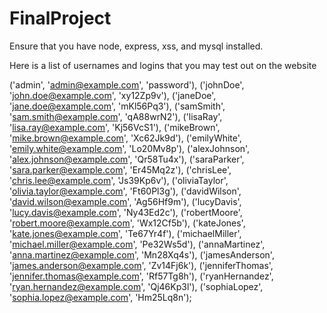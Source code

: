 # FinalProject


Ensure that you have node, express, xss, and mysql installed.

Here is a list of usernames and logins that you may test out on the website

('admin', 'admin@example.com', 'password'),
('johnDoe', 'john.doe@example.com', 'xy12Zp9v'),
('janeDoe', 'jane.doe@example.com', 'mKl56Pq3'),
('samSmith', 'sam.smith@example.com', 'qA88wrN2'),
('lisaRay', 'lisa.ray@example.com', 'Kj56VcS1'),
('mikeBrown', 'mike.brown@example.com', 'Xc62Jk9d'),
('emilyWhite', 'emily.white@example.com', 'Lo20Mv8p'),
('alexJohnson', 'alex.johnson@example.com', 'Qr58Tu4x'),
('saraParker', 'sara.parker@example.com', 'Er45Mq2z'),
('chrisLee', 'chris.lee@example.com', 'Js39Kp6v'),
('oliviaTaylor', 'olivia.taylor@example.com', 'Ft60Pl3g'),
('davidWilson', 'david.wilson@example.com', 'Ag56Hf9m'),
('lucyDavis', 'lucy.davis@example.com', 'Ny43Ed2c'),
('robertMoore', 'robert.moore@example.com', 'Wx12Cf5b'),
('kateJones', 'kate.jones@example.com', 'Te67Yr4f'),
('michaelMiller', 'michael.miller@example.com', 'Pe32Ws5d'),
('annaMartinez', 'anna.martinez@example.com', 'Mn28Xq4s'),
('jamesAnderson', 'james.anderson@example.com', 'Zv14Fj6k'),
('jenniferThomas', 'jennifer.thomas@example.com', 'Rf57Tg8h'),
('ryanHernandez', 'ryan.hernandez@example.com', 'Qj46Kp3l'),
('sophiaLopez', 'sophia.lopez@example.com', 'Hm25Lq8n');
